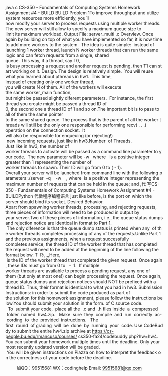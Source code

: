 java c
CS-350 - Fundamentals of Computing Systems
Homework Assignment #4 - BUILD
BUILD Problem 1To improve throughput and utilize system resources more efficiently, you’ll now modify your server to process requests using multiple worker threads. The new server will still allow to specify a maximum queue size to limit its maximum workload.
Output File: server_multi .c
Overview. Once again by building on top of what you have implemented so far, it is now time to add more workers to the system.  The idea is quite simple:  instead of launching 1 worker thread, launch N worker threads that can run the same logic and can fetch requests from a single, shared queue. This way, if a thread, say T0, is busy processing a request and another request is pending, then T1 can start working on it.
Design. The design is relatively simple.  You will reuse what you learned about pthreads in hw1.  This time, instead of creating only one worker thread, you will create N of them. All of the workers will execute the same worker_main function, but might be passed slightly diferent parameters.  For instance, the ﬁrst thread you create might be passed a thread ID of 0, the second one a thread ID of 1 and so on.The important bit is to pass to all of them the same pointer to the same shared queue. The process that is the parent of all the worker threads will still be the only one responsible for performing recv( . . .) operation on the connection socket.  It will also be responsible for enqueuing (or rejecting!)  new incoming requests, just like in hw3.Number  of Threads. Just like in hw3, the number of worker threads to activate will be passed as a command line parameter to your code.  The new parameter will be -w   where   is a positive integer greater than 1 representing the number of worker threads to spawn. Their ID will go from 0 to ( - 1).
Overall your server will be launched from command line with the following parameters:./server  -q    -w    , where  is a positive integer representing the maximum number of requests that can be held in the queue; and ,代 写CS-350 - Fundamentals of Computing Systems Homework Assignment #4 - BUILDPython
代做程序编程语言 just like before, is the port on which the server should bind its socket.
Desired Behavior. Apart from spawning worker threads, processing, and rejecting requests, three pieces of information will need to be produced in output by your server.Two of these pieces of information, i.e., the queue status dumps and rejection notice are identical in format to Part 1.  The only diference is that the queue dump status is printed when any  of the worker threads completes processing of any of the requests.Unlike Part 1 and the previous assignments, when a request successfully completes service, the thread ID of the worker thread that has completed the request will need to be added at the beginning of the line following the format below.
T  R:,,,,Here,  is the ID of the worker thread that completed the given request. Once again, these IDs must go from 0 to   -  1.  If multiple worker threads are available to process a pending request, any one of them (but only at most one!) can begin processing the request.
Once again, queue status dumps and rejection notices should NOT be preﬁxed with a thread ID. Thus, their format is identical to what you had in hw3.
Submission Instructions: in order to submit the code produced as part of the solution for this homework assignment, please follow the instructions below.You should submit your solution in the form. of C source code.   To  submit your code,  place all the  .c and  .h ﬁles inside  a  compressed  folder  named  hw4.zip.   Make  sure  they  compile  and  run  correctly  ac- cording  to  the  provided  instructions.   The ﬁrst  round  of grading  will  be  done  by  running  your  code. Use CodeBuddy to submit the entire hw4.zip archive at https://cs-people.bu.edu/rmancuso/courses/ cs350-fa24/codebuddy.php?hw=hw4. You can submit your homework multiple times until the deadline. Only your most recently updated version will be graded.  You will be given instructions on Piazza on how to interpret the feedback on the correctness of your code before the deadline.

         
加QQ：99515681  WX：codinghelp  Email: 99515681@qq.com
